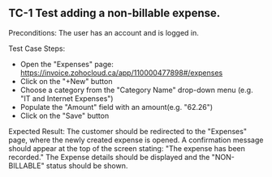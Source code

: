 ﻿## TC-1 Test adding a non-billable expense.
Preconditions: 
The user has an account and is logged in.

Test Case Steps:
- Open the "Expenses" page: https://invoice.zohocloud.ca/app/110000477898#/expenses
- Click on the "+New" button
- Choose a category from the "Category Name" drop-down menu (e.g. "IT and Internet Expenses")
- Populate the "Amount" field with an amount(e.g. "62.26")
- Click on the "Save" button

Expected Result:
The customer should be redirected to the "Expenses" page, where the newly created expense is opened.
A confirmation message should appear at the top of the screen stating: "The expense has been recorded."
The Expense details should be displayed and the "NON-BILLABLE" status should be shown.
